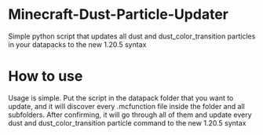 # Minecraft-Dust-Particle-Updater
Simple python script that updates all dust and dust_color_transition particles in your datapacks to the new 1.20.5 syntax

# How to use
Usage is simple. Put the script in the datapack folder that you want to update, and it will discover every .mcfunction file inside the folder and all subfolders. After confirming, it will go through all of them and update every dust and dust_color_transition particle command to the new 1.20.5 syntax
